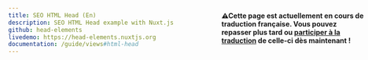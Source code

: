 ```yaml
---
title: SEO HTML Head (En)
description: SEO HTML Head example with Nuxt.js
github: head-elements
livedemo: https://head-elements.nuxtjs.org
documentation: /guide/views#html-head
---
```


<p style="width: 294px;position: fixed; top : 64px; right: 4px;" class="Alert Alert--orange"><strong>⚠Cette page est actuellement en cours de traduction française. Vous pouvez repasser plus tard ou <a href="https://github.com/vuejs-fr/nuxt" target="_blank">participer à la traduction</a> de celle-ci dès maintenant !</strong></p>
